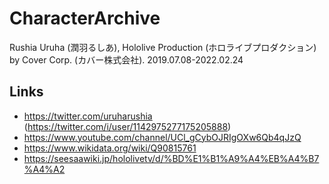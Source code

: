 # CharacterArchive
Rushia Uruha (潤羽るしあ), Hololive Production (ホロライブプロダクション) by Cover Corp. (カバー株式会社).
2019.07.08-2022.02.24

## Links
- https://twitter.com/uruharushia (https://twitter.com/i/user/1142975277175205888)
- https://www.youtube.com/channel/UCl_gCybOJRIgOXw6Qb4qJzQ
- https://www.wikidata.org/wiki/Q90815761
- https://seesaawiki.jp/hololivetv/d/%BD%E1%B1%A9%A4%EB%A4%B7%A4%A2
